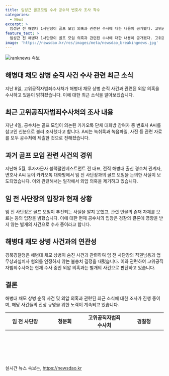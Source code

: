 ```yaml
---
title: 임성근 골프모임 수사 공수처 변호사 조사 착수
categories:
  - News
excerpt: >
  임성근 전 해병대 1사단장이 골프 모임 의혹과 관련된 수사에 대한 내용이 공개됐다. 고위공직자범죄수사처는 변호사 A씨를 조사하여 카카오톡 대화방에서의 관련 정보를 입수했다. 이에 대해 임 전 사단장은 해당 골프 모임과 관련하여 아무런 알지 못했다고 주장하며 의혹을 반박했다. 또한, 경북경찰청은 지난해 발생한 해병대 채모 상병의 사고와 관련하여 임 전 사단장의 관련 혐의를 부인하며 불송치 결정을 내렸다. 이에 공수처는 현재 수사 중인 외압 의혹이 별개의 사건이라며 경찰 결론에 영향을 받지 않을 것이라 밝혔다.
feature_text: >
  임성근 전 해병대 1사단장이 골프 모임 의혹과 관련된 수사에 대한 내용이 공개됐다. 고위공직자범죄수사처는 변호사 A씨를 조사하여 카카오톡 대화방에서의 관련 정보를 입수했다. 이에 대해 임 전 사단장은 해당 골프 모임과 관련하여 아무런 알지 못했다고 주장하며 의혹을 반박했다. 또한, 경북경찰청은 지난해 발생한 해병대 채모 상병의 사고와 관련하여 임 전 사단장의 관련 혐의를 부인하며 불송치 결정을 내렸다. 이에 공수처는 현재 수사 중인 외압 의혹이 별개의 사건이라며 경찰 결론에 영향을 받지 않을 것이라 밝혔다.
image: 'https://newsdao.kr/res/images/meta/newsdao_breakingnews.jpg'
---
```


<p><img src="https://newsdao.kr/res/images/meta/newsdao_breakingnews.jpg" alt="ranknews 속보" /></p>

<h2 data-ke-size="size26">해병대 채모 상병 순직 사건 수사 관련 최근 소식</h2>

<p data-ke-size="size16">지난 8일, 고위공직자범죄수사처가 해병대 채모 상병 순직 사건과 관련된 외압 의혹을 수사하고 있음이 밝혀졌습니다. 이에 대한 최근 소식을 알아보겠습니다.</p>

<h2 data-ke-size="size24">최근 고위공직자범죄수사처의 조사 내용</h2>

<p data-ke-size="size16">지난 4일, 공수처는 골프 모임이 의논된 카카오톡 단체 대화방 참여자 중 변호사 A씨를 참고인 신분으로 불러 조사했다고 합니다. A씨는 녹취록과 녹음파일, 사진 등 관련 자료를 모두 공수처에 제출한 것으로 전해졌습니다.</p>

<h2 data-ke-size="size24">과거 골프 모임 관련 사건의 경위</h2>

<p data-ke-size="size16">지난해 5월, 투자자문사 블랙펄인베스트먼트 전 대표, 전직 해병대 출신 경호처 관계자, 변호사 A씨 등이 카카오톡 대화방에서 임 전 사단장과의 골프 모임을 논의한 사실이 보도되었습니다. 이와 관련해서는 일각에서 외압 의혹을 제기하고 있습니다.</p>

<h2 data-ke-size="size24">임 전 사단장의 입장과 현재 상황</h2>

<p data-ke-size="size16">임 전 사단장은 골프 모임이 추진되는 사실을 알지 못했고, 관련 인물의 존재 자체를 모르는 등의 입장을 밝혔습니다. 이에 대한 현재 공수처의 입장은 경찰의 결론에 영향을 받지 않는 별개의 사건으로 수사 중이라고 합니다.</p>

<h2 data-ke-size="size24">해병대 채모 상병 사건과의 연관성</h2>

<p data-ke-size="size16">경북경찰청은 해병대 채모 상병이 숨진 사건과 관련하여 임 전 사단장의 직권남용과 업무상과실치사 혐의를 인정하지 않는 불송치 결정을 내렸습니다. 이와 관련하여 고위공직자범죄수사처는 현재 수사 중인 외압 의혹과는 별개의 사건으로 판단하고 있습니다.</p>

<h2 data-ke-size="size24">결론</h2>

<p data-ke-size="size16">해병대 채모 상병 순직 사건 및 외압 의혹과 관련된 최근 소식에 대한 조사가 진행 중이며, 해당 사건들의 진상 규명을 위한 노력이 계속되고 있습니다.</p>

<table>
  <colgroup>
    <col width="150" />
    <col width="150" />
    <col width="150" />
    <col width="150" />
  </colgroup>
  <tbody>
    <tr>
      <td style="text-align: center; height: 17px;"><b>임 전 사단장</b></td>
      <td style="text-align: center; height: 17px;"><b>청문회</b></td>
      <td style="text-align: center; height: 17px;"><b>고위공직자범죄수사처</b></td>
      <td style="text-align: center; height: 17px;"><b>경찰청</b></td>
    </tr>
  </tbody>
</table>

<p data-ke-size="size16">&nbsp;</p>

<p data-ke-size="size16">&nbsp;</p>

<p data-ke-size="size16">&nbsp;</p>
실시간 뉴스 속보는, <a href="https://newsdao.kr" rel="dofollow">https://newsdao.kr</a>


